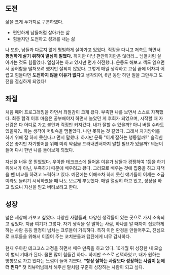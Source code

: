 ## 도전

삶을 크게 두가지로 구분하였다.

- 편안하게 남들처럼 살아가는 삶
- 힘들지만 도전하고 성과를 내는 삶

나 또한, 남들과 다르지 않게 평범하게 살아가고 있었다. 직장을 다니고 저축도 하면서 **평범하게 살기 위하여 열심히 일했다.**
하지만 마냥 편안하지만은 않더라... 남들처럼 살아가는 것도 힘들었다. 열심히는 하고 있지만 먼가 허전했다.
운동도 해보고 책도 읽으면서 공허함을 떨쳐보려 했지만 잘되지 않았다. 그렇게 매일 생각하고 고심 끝에
어차피 어렵고 힘들다면 **도전하지 않을 이유가 없다**고 생각되어, 6년 동안 하던 일을 그만두고 도전을 결심하게 되었다!

## 좌절

처음 페어 프로그래밍을 하면서 좌절감이 크게 왔다. 부족한 나를 보면서 스스로 자책했다. 최종 합격 이후 마음은 공부해야지 하면서 놀았던 게 후회가 되었으며, 시작할 때 자신감은 다 어디로 가고 불안과 걱정만 커져갔다. 내가 잘할 수 있을까? 아니 버틸 수라도 있을까?.. 하는 생각이 머릿속을 맴돌았다. 나만 못하는 것 같았다. 그래서 자기방어를 하기 위해 잘 하지 못한다고 먼저 말했다. 하지만 문득 "이게 잘하는 행동일까?" 솔직한 것은 좋지만 자기방어를 위해 미리 약점을 드러내면서까지 말할 필요가 있을까? 의문이 들어 다시 한번 나를 돌아보게 되었다.
<br>
<br>
자신을 너무 못 믿었었다. 우아한 테크코스에 들어온 이유가 남들과 경쟁하여 1등을 하기 위해서가 아닌, 부족하기 때문에 배우려고 왔다. 그러므로 배우는 것에 집중을 하고 자책을 뺀 비교를 하려고 노력하고 있다. 예전에는 이해조차 하지 못한 얘기들이 이제는 조금이라도 들리기 시작하였을 때 나도 모르게 뿌듯했다.
매일 열심히 하고 있고, 성장을 하고 있으니 자신을 믿고 버텨보려고 한다.

## 성장

넓은 세상에 가보고 싶었다. 다양한 사람들과, 다양한 생각들이 있는 곳으로 가서 소속되고 싶었다. 지금 여기가 그렇다. 자기 생각을 잘 말하는 사람, 하나를 알 때까지 집요하게 하는 사람 등등 열정이 넘치는 크루들이 가득하다. 특히 이런 환경을 만들어주고, 진심으로 크루들을 위해서 이끌어 주는 코치분들과 캡틴에게 너무 감사하다.
<br>
<br>
현재 우아한 테크코스 과정을 하면서 매우 만족을 하고 있다. 10개월 뒤 성장한 내 모습이 벌써 기대가 된다.
물론 많이 힘들긴 하다.. 하지만 스스로 선택하였고, 내가 원하는 방향으로 가고 있다는 느낌이 들어 기쁘다.
**"항상 잘하는 사람보다 성장하는 사람이 눈에 더 띈다"** 첫 리뷰어님께서 해주신 말처럼 꾸준히 성장하는 사람이 되고 싶다.
